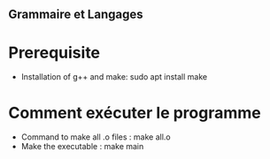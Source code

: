 ## Grammaire et Langages
# Prerequisite
- Installation of g++ and make: sudo apt install make
# Comment exécuter le programme
- Command to make all .o files : make all.o
- Make the executable : make main